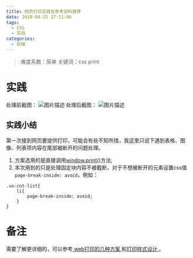 ```yaml
---
title: 网页打印实践及参考资料推荐
date: 2018-04-25 17:11:06
tags:
  - CSS
  - 实战
categories:
  - 前端
---
```

>难度系数：简单
关键词：css print

# 实践
处理前截图：
![图片描述][1]
处理后截图：
![图片描述][2]
## 实践小结
第一次接到网页要提供打印，可能会有些不知所措，我这里只说下遇到表格、图像、列表项内容在尾部被断开的问题处理。
1. 方案选用的是直接调用[window.print()](https://developer.mozilla.org/en-US/docs/Web/API/Window/print)方法;
2. 本次用到的只是处理固定块内容不被截断，对于不想被断开的元素设置css值`page-break-inside: avoid`，例如：
```
.vo-cnt-list{
    li{
        page-break-inside: avoid;
    }
}
```
# 备注
需要了解更详细的，可以参考[ web打印的几种方案 ](https://blog.csdn.net/a89004088/article/details/78362915)和[打印样式设计 ](https://www.w3cplus.com/css/designing-for-print-with-css.html)。


  [1]: print1.jpg
  [2]: print2.jpg